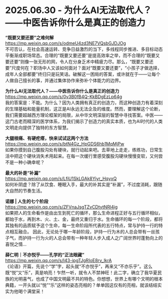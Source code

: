 2025.06.30 - 为什么AI无法取代人？——中医告诉你什么是真正的创造力
========

**“既要又要还要”之难何解**  
https://mp.weixin.qq.com/s/odmeU4zd3NE7VQsbGJDJOg  
不可否认，在社会高速运转、竞争日益激烈的当下，多线程同步推进、多目标动态平衡渐成职场常态。合理的“既要又要还要”是提高效率之举，而不合理的“既要又要还要”则像一张无形的网，令人在分身乏术中精疲力尽。那么，“既要又要还要”尺度何在？职场中人又该如何面对？面对“既要又要还要”，“小孩子才做选择，成年人全部都要”终归只是玩笑话。破解这一困局的答案，或许就在于——让每个人做自己擅长的事，并通过集体协作来弥补个体能力的边界。

**为什么AI无法取代人？——中医告诉你什么是真正的创造力**  
https://mp.weixin.qq.com/s/0v3B0fB4Q-KkBDgEzLp64g  
我的答案是：不能。为什么？因为人类拥有真正的创造力，而这种创造力有着深刻的生理基础和能量机制，这正是AI永远无法企及的维度。然而，要理解这个论断，我们需要超越西方理论框架的局限，从中华文明深层的智慧中寻找答案。中医——这门古老而精深的医学体系，为我们揭示了创造力的真实本质，也为AI时代的人类文明走向提供了独特的东方智慧。

**大腿根痛、有硬疙瘩，快来试试这两个方法**  
https://mp.weixin.qq.com/s/btN4Gz_HpGDS6hb1MqMjPw  
如果你摸到自己腹股沟处有硬块，就行动起来吧。去草地上走走，练练功，日常生活中把这个硬块消失术用起来。在每一次缓行里感受腹股沟硬块慢慢变软，又何尝不是一种小确幸呢？

**最大的补是“补漏”**  
https://mp.weixin.qq.com/s/LfiU1SkLGAk8Yiyr_HqyxQ  
如何补阴虚？除了从饮食、睡眠入手，最大的补其实是“补漏”，不过度消耗，跟随大自然的节奏生活。

**诺娜 | 人生的七个阶段**  
https://mp.weixin.qq.com/s/ZFVnaJsgTZvCDtytNRl4ig  
如果把人的生命看作是由出生到死亡的循环，那么生命进程正好与五行循环相似，都始于水，再到木、火、土、金，最终又重归于水。生命循环的每一个阶段，都将其独有的品质赋予这个生命，每一生命阶段所代表的五行特点，常与护持一行的特点相互融合。
因此，无论处于哪一年龄阶段，护持一行为木的人总会带有一丝孩子气，而护持一行为火的人总会带有一种年轻人步入成人之广阔世界时蓬勃向上的喜悦之情...

**薛仁明｜不亦悦乎——孔学的“正法眼藏”**  
https://mp.weixin.qq.com/s/I43-ipgTJgRIoE8rv_lkrA  
《论语》开篇，先说个“学”字，起头就“不亦悦乎”，再来又“不亦乐乎”。这么既“悦”又“乐”，真是响亮！乍然一听，就令人不禁神旺！此二字，确立了我华夏民族的光明喜气，也成了中国文明最不共的特色。你想想，世界上有哪个文明的根本典籍，一开头就以“悦”“乐”这样的姿态亮相的？单单因这仅有的亮相，就该结结实实为他喝个满堂采！

